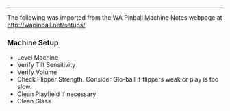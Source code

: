 ***
The following was imported from the WA Pinball Machine Notes webpage at http://wapinball.net/setups/
### Machine Setup
-   Level Machine
-   Verify Tilt Sensitivity
-   Verify Volume
-   Check Flipper Strength. Consider Glo-ball if flippers weak or play is too slow.
-   Clean Playfield if necessary
-   Clean Glass
